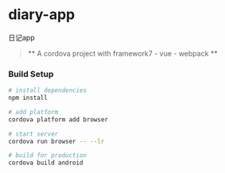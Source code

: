 # diary-app
日记app

> ** A cordova project with framework7 - vue - webpack **

### Build Setup

``` bash
# install dependencies
npm install

# add platform
cordova platform add browser

# start server
cordova run browser -- --lr

# build for production
cordova build android
